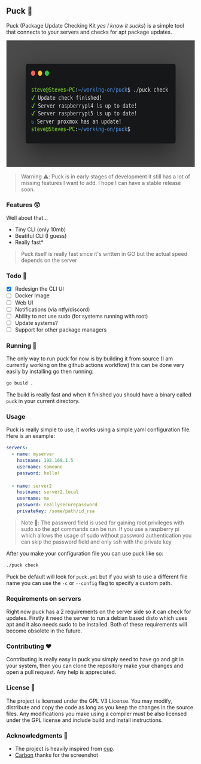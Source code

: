 ## Puck 🏒

Puck (Package Update Checking Kit _yes I know it sucks_) is a simple tool that connects to your servers and checks for
apt package updates.

<img alt="Screenshot" src="screenshots/screenshot.png" width="533" height="337">

> Warning ⚠️: Puck is in early stages of development it still has a lot of missing features I want to add. I hope I can have a stable release soon.

### Features 😲

Well about that...

- Tiny CLI (only 10mb)
- Beatiful CLI (I guess)
- Really fast\*

> Puck itself is really fast since it's written in GO but the actual speed depends on the server

### Todo 📃

- [x] Redesign the CLI UI
- [ ] Docker Image
- [ ] Web UI
- [ ] Notifications (via ntfy/discord)
- [ ] Ability to not use sudo (for systems running with root)
- [ ] Update systems?
- [ ] Support for other package managers

### Running 🏃

The only way to run puck for now is by building it from source (I am currently working on the github actions workflow) this can be done very easily by installing go then running:

```bash
go build .
```

The build is really fast and when it finished you should have a binary called `puck` in your current directory.

### Usage

Puck is really simple to use, it works using a simple yaml configuration file. Here is an example:

```yaml
servers:
  - name: myserver
    hostname: 192.168.1.5
    username: someone
    password: hello!

  - name: server2
    hostname: server2.local
    username: me
    password: reallysecurepassword
    privateKey: /some/path/id_rsa
```

> Note 📝: The password field is used for gaining root privileges with sudo so the apt commands can be run. If you use a raspberry pi which allows the usage of sudo without password authentication you can skip the password field and only ssh with the private key

After you make your configuration file you can use puck like so:

```bash
./puck check
```

Puck be default will look for `puck.yml` but if you wish to use a different file name you can use the `-c` or `--config` flag to specify a custom path.

### Requirements on servers

Right now puck has a 2 requirements on the server side so it can check for updates. Firstly it need the server to run a debian based disto which uses apt and it also needs sudo to be installed. Both of these requirements will become obsolete in the future.

### Contributing ❤️

Contributing is really easy in puck you simply need to have go and git in your system, then you can clone the repository make your changes and open a pull request. Any help is appreciated.

### License 📜

The project is licensed under the GPL V3 License. You may modify, distribute and copy the code as long as you keep the changes in the source files. Any modifications you make using a compiler must be also licensed under the GPL license and include build and install instructions.

### Acknowledgments 🙏

- The project is heavily inspired from [cup](https://github.com/sergi0g/cup).
- [Carbon](https://carbon.now.sh/) thanks for the screenshot
